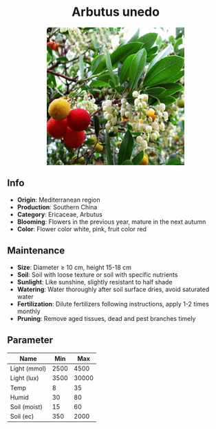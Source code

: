 <h1 align='center'>Arbutus unedo</h1>
<p align="center">
    <img 
        align='center'
        width='320'
        src="../images/arbutus unedo.png" 
        alt='Arbutus unedo' />
</p>

## Info

 - **Origin**: Mediterranean region
 - **Production**: Southern China
 - **Category**: Ericaceae, Arbutus
 - **Blooming**: Flowers in the previous year, mature in the next autumn
 - **Color**: Flower color white, pink, fruit color red

## Maintenance

 - **Size**: Diameter ≥ 10 cm, height 15-18 cm
 - **Soil**: Soil with loose texture or soil with specific nutrients
 - **Sunlight**: Like sunshine, slightly resistant to half shade
 - **Watering**: Water thoroughly after soil surface dries, avoid saturated water
 - **Fertilization**: Dilute fertilizers following instructions, apply 1-2 times monthly
 - **Pruning**: Remove aged tissues, dead and pest branches timely

## Parameter

| Name         | Min  | Max   |
|--------------|------|-------|
| Light (mmol) | 2500 | 4500  |
| Light (lux)  | 3500 | 30000 |
| Temp         | 8    | 35    |
| Humid        | 30   | 80    |
| Soil (moist) | 15   | 60    |
| Soil (ec)    | 350  | 2000  |